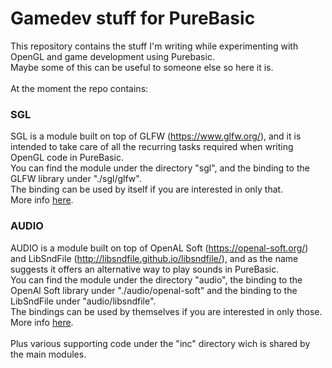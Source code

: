# Gamedev stuff for PureBasic
This repository contains the stuff I'm writing while experimenting with OpenGL and game development using Purebasic.<br>
Maybe some of this can be useful to someone else so here it is.<br>
<br>
At the moment the repo contains:<br>

### SGL
SGL is a module built on top of GLFW (https://www.glfw.org/), and it is intended to take care of all the recurring tasks required when writing OpenGL code in PureBasic.<br>
You can find the module under the directory "sgl", and the binding to the GLFW library under "./sgl/glfw".<br>
The binding can be used by itself if you are interested in only that.<br>
More info [here](https://github.com/spettroscopio/gamedev/blob/main/sgl/README.md).<br>

### AUDIO
AUDIO is a module built on top of OpenAL Soft (https://openal-soft.org/) and LibSndFile (http://libsndfile.github.io/libsndfile/), and as the name suggests it offers an alternative way to play sounds in PureBasic.<br> 
You can find the module under the directory "audio", the binding to the OpenAl Soft library under "./audio/openal-soft" and the binding to the LibSndFile under "audio/libsndfile".<br> 
The bindings can be used by themselves if you are interested in only those.<br> 
More info [here](https://github.com/spettroscopio/gamedev/blob/main/audio/README.md).<br>
<br>
Plus various supporting code under the "inc" directory wich is shared by the main modules.<br>
